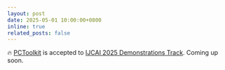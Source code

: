 ```yaml
---
layout: post
date: 2025-05-01 10:00:00+0800
inline: true
related_posts: false
---
```


🔥 <a href="https://arxiv.org/abs/2403.17411">PCToolkit</a> is accepted to <a href='https://2025.ijcai.org/'>IJCAI 2025 Demonstrations Track</a>. Coming up soon.

